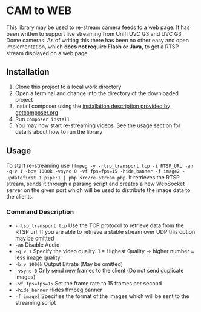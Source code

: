 # CAM to WEB

This library may be used to re-stream camera feeds to a web page. It has been written to support live streaming from Unifi UVC G3 and UVC G3 Dome cameras. As of writing this there has been no other easy and open implementation, which **does not require Flash or Java**, to get a RTSP stream displayed on a web page.



## Installation

1. Clone this project to a local work directory
2. Open a terminal and change into the directory of the downloaded project
3. Install composer using the [installation description provided by getcomposer.org](https://getcomposer.org/download/)
4. Run `composer install`
5. You may now start re-streaming videos. See the usage section for details about how to run the library



## Usage

 To start re-streaming use `ffmpeg -y -rtsp_transport tcp -i RTSP_URL -an -q:v 1 -b:v 1000k -vsync 0 -vf fps=fps=15 -hide_banner -f image2 -updatefirst 1 pipe:1 | php src/re-stream.php`. It retrieves the RTSP stream, sends it through a parsing script and creates a new WebSocket server on the given port which will be used to distribute the image data to the clients.



### Command Description

* `-rtsp_transport tcp` Use the TCP protocol to retrieve data from the RTSP url. If you are able to retrieve a stable stream over UDP this option may be omitted
* `-an` Disable Audio
* `-q:v 1` Specify the video quality. 1 = Highest Quality -> higher number = less image quality
* `-b:v 1000k` Output Bitrate (May be omitted)
* `-vsync 0` Only send new frames to the client (Do not send duplicate images)
* `-vf fps=fps=15` Set the frame rate to 15 frames per second
* `-hide_banner` Hides ffmpeg banner
* `-f image2` Specifies the format of the images which will be sent to the streaming script
